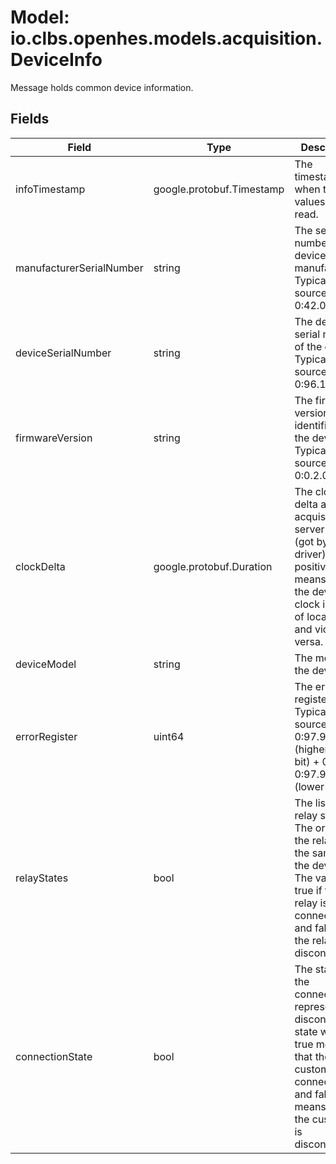 # Model: io.clbs.openhes.models.acquisition.DeviceInfo

Message holds common device information.

## Fields

| Field | Type | Description |
| --- | --- | --- |
| infoTimestamp | google.protobuf.Timestamp | The timestamp when the values were read. |
| manufacturerSerialNumber | string | The serial number of the device set by manufacturer. Typical source: 0-0:42.0.0.255 |
| deviceSerialNumber | string | The device serial number of the device.  Typical source: 0-0:96.1.0.255 |
| firmwareVersion | string | The firmware version identifier of the device. Typical source: 0-0:0.2.0.255 |
| clockDelta | google.protobuf.Duration | The clock delta against acquisition server clock (got by a driver) where positive value means that the device clock is ahead of local clock and vice versa. |
| deviceModel | string | The model of the device. |
| errorRegister | uint64 | The error register 0. Typical source: 0-0:97.97.1.255 (higher 32-bit) + 0-0:97.97.0.255 (lower 32-bit) |
| relayStates | bool | The list of relay states. The order of the relays is the same as in the device. The value is true if the relay is connected and false if the relay is disconnected. |
| connectionState | bool | The state of the connection. It represents the disconnector state where true means that the customer is connected and false means that the customer is disconnected. |

